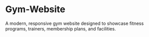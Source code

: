 # Gym-Website
A modern, responsive gym website designed to showcase fitness programs, trainers, membership plans, and facilities. 
